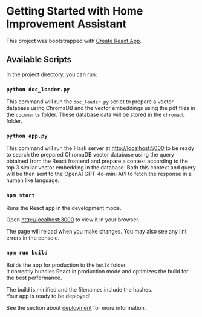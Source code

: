 # Getting Started with Home Improvement Assistant

This project was bootstrapped with [Create React App](https://github.com/facebook/create-react-app).

## Available Scripts

In the project directory, you can run:

### `python doc_loader.py`

This command will run the `doc_loader.py` script to prepare a vector database using ChromaDB and the vector embeddings using the pdf files in the `documents` folder. These database data will be stored in the `chromadb` folder.

### `python app.py`

This command will run the Flask server at [http://localhost:5000](http://localhost:5000) to be ready to search the prepared ChromaDB vector database using the query obtained from the React frontend and prepare a context according to the top 3 similar vector embedding in the database. Both this context and query will be then sent to the OpenAI GPT-4o-mini API to fetch the response in a human like language.

### `npm start`

Runs the React app in the development mode.

Open [http://localhost:3000](http://localhost:3000) to view it in your browser.

The page will reload when you make changes. You may also see any lint errors in the console.

### `npm run build`

Builds the app for production to the `build` folder.\
It correctly bundles React in production mode and optimizes the build for the best performance.

The build is minified and the filenames include the hashes.\
Your app is ready to be deployed!

See the section about [deployment](https://facebook.github.io/create-react-app/docs/deployment) for more information.